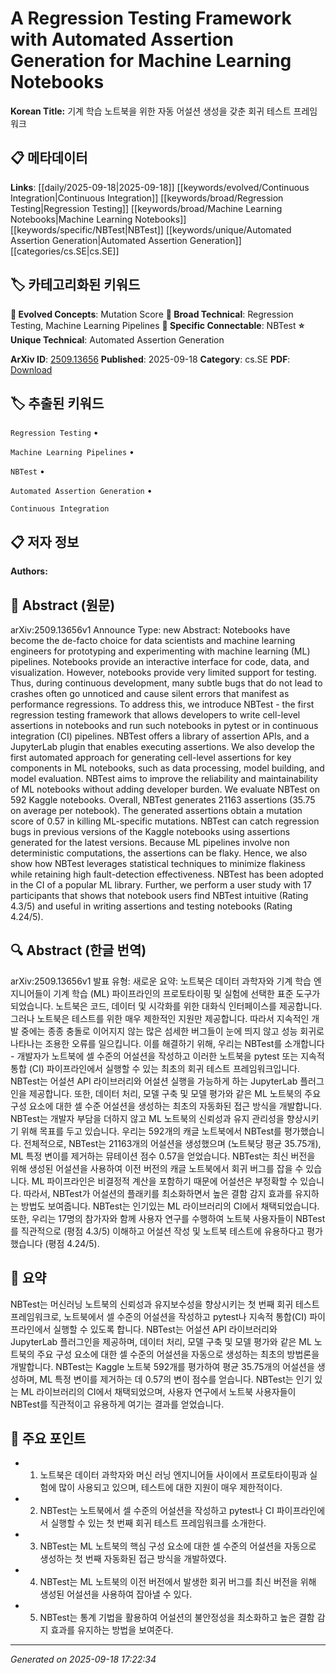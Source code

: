 
# A Regression Testing Framework with Automated Assertion Generation for Machine Learning Notebooks

**Korean Title:** 기계 학습 노트북을 위한 자동 어설션 생성을 갖춘 회귀 테스트 프레임워크

## 📋 메타데이터

**Links**: [[daily/2025-09-18|2025-09-18]] [[keywords/evolved/Continuous Integration|Continuous Integration]] [[keywords/broad/Regression Testing|Regression Testing]] [[keywords/broad/Machine Learning Notebooks|Machine Learning Notebooks]] [[keywords/specific/NBTest|NBTest]] [[keywords/unique/Automated Assertion Generation|Automated Assertion Generation]] [[categories/cs.SE|cs.SE]]

## 🏷️ 카테고리화된 키워드
**🚀 Evolved Concepts**: Mutation Score
**🔬 Broad Technical**: Regression Testing, Machine Learning Pipelines
**🔗 Specific Connectable**: NBTest
**⭐ Unique Technical**: Automated Assertion Generation

**ArXiv ID**: [2509.13656](https://arxiv.org/abs/2509.13656)
**Published**: 2025-09-18
**Category**: cs.SE
**PDF**: [Download](https://arxiv.org/pdf/2509.13656.pdf)


## 🏷️ 추출된 키워드



`Regression Testing` • 

`Machine Learning Pipelines` • 

`NBTest` • 

`Automated Assertion Generation` • 

`Continuous Integration`



## 📋 저자 정보

**Authors:** 

## 📄 Abstract (원문)

arXiv:2509.13656v1 Announce Type: new 
Abstract: Notebooks have become the de-facto choice for data scientists and machine learning engineers for prototyping and experimenting with machine learning (ML) pipelines. Notebooks provide an interactive interface for code, data, and visualization. However, notebooks provide very limited support for testing. Thus, during continuous development, many subtle bugs that do not lead to crashes often go unnoticed and cause silent errors that manifest as performance regressions.
  To address this, we introduce NBTest - the first regression testing framework that allows developers to write cell-level assertions in notebooks and run such notebooks in pytest or in continuous integration (CI) pipelines. NBTest offers a library of assertion APIs, and a JupyterLab plugin that enables executing assertions. We also develop the first automated approach for generating cell-level assertions for key components in ML notebooks, such as data processing, model building, and model evaluation. NBTest aims to improve the reliability and maintainability of ML notebooks without adding developer burden.
  We evaluate NBTest on 592 Kaggle notebooks. Overall, NBTest generates 21163 assertions (35.75 on average per notebook). The generated assertions obtain a mutation score of 0.57 in killing ML-specific mutations. NBTest can catch regression bugs in previous versions of the Kaggle notebooks using assertions generated for the latest versions. Because ML pipelines involve non deterministic computations, the assertions can be flaky. Hence, we also show how NBTest leverages statistical techniques to minimize flakiness while retaining high fault-detection effectiveness. NBTest has been adopted in the CI of a popular ML library. Further, we perform a user study with 17 participants that shows that notebook users find NBTest intuitive (Rating 4.3/5) and useful in writing assertions and testing notebooks (Rating 4.24/5).

## 🔍 Abstract (한글 번역)

arXiv:2509.13656v1 발표 유형: 새로운
요약: 노트북은 데이터 과학자와 기계 학습 엔지니어들이 기계 학습 (ML) 파이프라인의 프로토타이핑 및 실험에 선택한 표준 도구가 되었습니다. 노트북은 코드, 데이터 및 시각화를 위한 대화식 인터페이스를 제공합니다. 그러나 노트북은 테스트를 위한 매우 제한적인 지원만 제공합니다. 따라서 지속적인 개발 중에는 종종 충돌로 이어지지 않는 많은 섬세한 버그들이 눈에 띄지 않고 성능 회귀로 나타나는 조용한 오류를 일으킵니다.
이를 해결하기 위해, 우리는 NBTest를 소개합니다 - 개발자가 노트북에 셀 수준의 어설션을 작성하고 이러한 노트북을 pytest 또는 지속적 통합 (CI) 파이프라인에서 실행할 수 있는 최초의 회귀 테스트 프레임워크입니다. NBTest는 어설션 API 라이브러리와 어설션 실행을 가능하게 하는 JupyterLab 플러그인을 제공합니다. 또한, 데이터 처리, 모델 구축 및 모델 평가와 같은 ML 노트북의 주요 구성 요소에 대한 셀 수준 어설션을 생성하는 최초의 자동화된 접근 방식을 개발합니다. NBTest는 개발자 부담을 더하지 않고 ML 노트북의 신뢰성과 유지 관리성을 향상시키기 위해 목표를 두고 있습니다.
우리는 592개의 캐글 노트북에서 NBTest를 평가했습니다. 전체적으로, NBTest는 21163개의 어설션을 생성했으며 (노트북당 평균 35.75개), ML 특정 변이를 제거하는 뮤테이션 점수 0.57을 얻었습니다. NBTest는 최신 버전을 위해 생성된 어설션을 사용하여 이전 버전의 캐글 노트북에서 회귀 버그를 잡을 수 있습니다. ML 파이프라인은 비결정적 계산을 포함하기 때문에 어설션은 부정확할 수 있습니다. 따라서, NBTest가 어설션의 플래키를 최소화하면서 높은 결함 감지 효과를 유지하는 방법도 보여줍니다. NBTest는 인기있는 ML 라이브러리의 CI에서 채택되었습니다. 또한, 우리는 17명의 참가자와 함께 사용자 연구를 수행하여 노트북 사용자들이 NBTest를 직관적으로 (평점 4.3/5) 이해하고 어설션 작성 및 노트북 테스트에 유용하다고 평가했습니다 (평점 4.24/5).

## 📝 요약

NBTest는 머신러닝 노트북의 신뢰성과 유지보수성을 향상시키는 첫 번째 회귀 테스트 프레임워크로, 노트북에서 셀 수준의 어설션을 작성하고 pytest나 지속적 통합(CI) 파이프라인에서 실행할 수 있도록 합니다. NBTest는 어설션 API 라이브러리와 JupyterLab 플러그인을 제공하며, 데이터 처리, 모델 구축 및 모델 평가와 같은 ML 노트북의 주요 구성 요소에 대한 셀 수준의 어설션을 자동으로 생성하는 최초의 방법론을 개발합니다. NBTest는 Kaggle 노트북 592개를 평가하여 평균 35.75개의 어설션을 생성하며, ML 특정 변이를 제거하는 데 0.57의 변이 점수를 얻습니다. NBTest는 인기 있는 ML 라이브러리의 CI에서 채택되었으며, 사용자 연구에서 노트북 사용자들이 NBTest를 직관적이고 유용하게 여기는 결과를 얻었습니다.

## 🎯 주요 포인트


- 1. 노트북은 데이터 과학자와 머신 러닝 엔지니어들 사이에서 프로토타이핑과 실험에 많이 사용되고 있으며, 테스트에 대한 지원이 매우 제한적이다.

- 2. NBTest는 노트북에서 셀 수준의 어설션을 작성하고 pytest나 CI 파이프라인에서 실행할 수 있는 첫 번째 회귀 테스트 프레임워크를 소개한다.

- 3. NBTest는 ML 노트북의 핵심 구성 요소에 대한 셀 수준의 어설션을 자동으로 생성하는 첫 번째 자동화된 접근 방식을 개발하였다.

- 4. NBTest는 ML 노트북의 이전 버전에서 발생한 회귀 버그를 최신 버전을 위해 생성된 어설션을 사용하여 잡아낼 수 있다.

- 5. NBTest는 통계 기법을 활용하여 어설션의 불안정성을 최소화하고 높은 결함 감지 효과를 유지하는 방법을 보여준다.


---

*Generated on 2025-09-18 17:22:34*